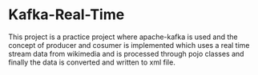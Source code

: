 # Kafka-Real-Time
This project is a practice project where apache-kafka is used and the concept of producer and cosumer is implemented which uses a real time stream data from wikimedia and is processed through pojo classes and finally the data is converted and written to xml file.
